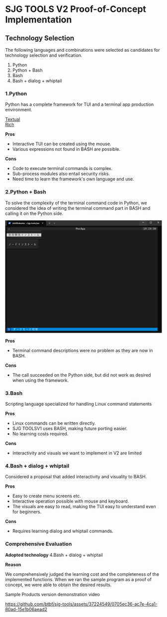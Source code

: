 # SJG TOOLS V2 Proof-of-Concept Implementation

## Technology Selection

The following languages and combinations were selected as candidates for technology selection and verification.

1. Python
2. Python + Bash
3. Bash
4. Bash + dialog + whiptail

### 1.Python

Python has a complete framework for TUI and a terminal app production environment.

[ Textual ](https://textual.textualize.io/)  
[ Rich ](https://github.com/Textualize/rich)

**__Pros__**

* Interactive TUI can be created using the mouse.
* Various expressions not found in BASH are possible.

**__Cons__**

* Code to execute terminal commands is complex.
* Sub-process modules also entail security risks.
* Need time to learn the framework's own language and use.

### 2.Python + Bash

To solve the complexity of the terminal command code in Python, we considered the idea of writing the terminal command part in BASH and calling it on the Python side.

![](./python-poc.png)

**__Pros__**

* Terminal command descriptions were no problem as they are now in BASH.

**__Cons__**

* The call succeeded on the Python side, but did not work as desired when using the framework.

### 3.Bash

Scripting language specialized for handling Linux command statements

**__Pros__**

* Linux commands can be written directly.
* SJG TOOLSV1 uses BASH, making future porting easier.
* No learning costs required.

**__Cons__**

* Interactivity and visuals we want to implement in V2 are limited


### 4.Bash + dialog + whiptail

Considered a proposal that added interactivity and visuality to BASH.

**__Pros__**

* Easy to create menu screens etc.
* Interactive operation possible with mouse and keyboard.
* The visuals are easy to read, making the TUI easy to understand even for beginners.

**__Cons__**

* Requires learning dialog and whiptail commands.


### Comprehensive Evaluation

**__Adopted technology__**
4.Bash + dialog + whiptail

**__Reason__**

We comprehensively judged the learning cost and the completeness of the implemented functions.
When we ran the sample program as a proof of concept, we were able to obtain the desired results.


Sample Products version demonstration video

https://github.com/btbf/sjg-tools/assets/37224549/0705ec36-ac7e-4ca1-80ad-15e1b06aead2


